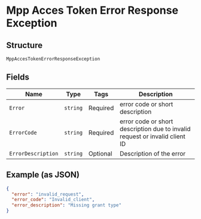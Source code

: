 
# Mpp Acces Token Error Response Exception

## Structure

`MppAccesTokenErrorResponseException`

## Fields

| Name | Type | Tags | Description |
|  --- | --- | --- | --- |
| `Error` | `string` | Required | error code or short description |
| `ErrorCode` | `string` | Required | error code or short description due to invalid request or invalid client ID |
| `ErrorDescription` | `string` | Optional | Description of the error |

## Example (as JSON)

```json
{
  "error": "invalid_request",
  "error_code": "Invalid_client",
  "error_description": "Missing grant type"
}
```

